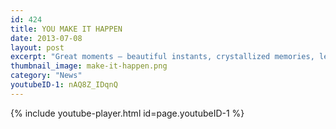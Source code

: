 ```yaml
---
id: 424
title: YOU MAKE IT HAPPEN
date: 2013-07-08
layout: post
excerpt: "Great moments — beautiful instants, crystallized memories, learning, growth — don't just happen. You make it happen."
thumbnail_image: make-it-happen.png
category: "News"
youtubeID-1: nAQ8Z_IDqnQ
---
```

{% include youtube-player.html id=page.youtubeID-1 %}
